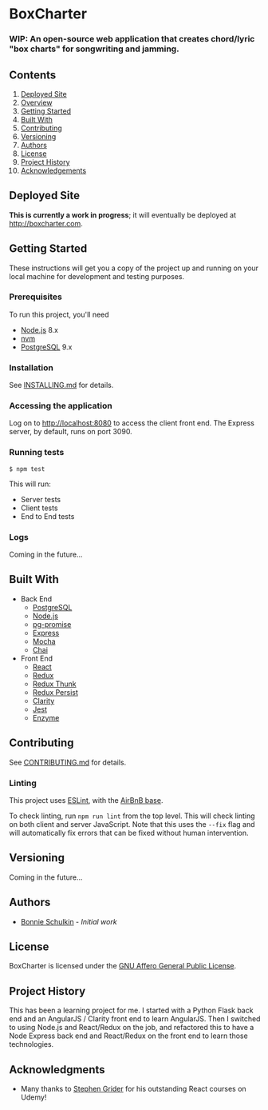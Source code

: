 # BoxCharter

### WIP: An open-source web application that creates chord/lyric "box charts" for songwriting and jamming. 

## Contents

1. [Deployed Site](#deployed-site)
2. [Overview](#overview)
3. [Getting Started](#getting-started)
4. [Built With](#built-with)
5. [Contributing](#contributing)
6. [Versioning](#versioning)
7. [Authors](#authors)
8. [License](#license)
9. [Project History](#project-history)
10. [Acknowledgements](#acknowledgments)

## Deployed Site
  
__This is currently a work in progress__; it will eventually be deployed at http://boxcharter.com.

## Getting Started
These instructions will get you a copy of the project up and running on your local machine for development and testing purposes. 

### Prerequisites
To run this project, you'll need

- [Node.js](https://nodejs.org) 8.x
- [nvm](https://github.com/creationix/nvm)
- [PostgreSQL](https://www.postgresql.org/) 9.x

### Installation

  See [INSTALLING.md](https://github.com/flyrightsister/boxcharter/blob/master/INSTALLING.md) for details.

### Accessing the application

  Log on to [http://localhost:8080](http://localhost:8080) to access the client front end. The Express server, by default, runs on port 3090.

### Running tests

  `$ npm test`

  This will run: 

  - Server tests
  - Client tests
  - End to End tests

### Logs

  Coming in the future...

## Built With

  - Back End
    - [PostgreSQL](https://www.postgresql.org/)
    - [Node.js](https://nodejs.org)
    - [pg-promise](https://github.com/vitaly-t/pg-promise)
    - [Express](https://expressjs.com/)
    - [Mocha](https://mochajs.org/)
    - [Chai](http://chaijs.com/)
  - Front End
    - [React](https://reactjs.org/)
    - [Redux](https://redux.js.org/)
    - [Redux Thunk](https://www.npmjs.com/package/redux-thunk)
    - [Redux Persist](https://github.com/rt2zz/redux-persist)
    - [Clarity](https://vmware.github.io/clarity)
    - [Jest](https://facebook.github.io/jest/)
    - [Enzyme](http://airbnb.io/enzyme/)

## Contributing
  
  See [CONTRIBUTING.md](https://github.com/flyrightsister/boxcharter/blob/master/CONTRIBUTING.md) for details.

### Linting
  This project uses [ESLint](https://eslint.org/), with the [AirBnB base](https://github.com/airbnb/javascript).

  To check linting, run `npm run lint` from the top level. This will check linting on both
  client and server JavaScript. Note that this uses the `--fix` flag and will automatically fix errors that can be fixed without human intervention.

## Versioning
  Coming in the future...

## Authors
  - [Bonnie Schulkin](https://github.com/flyrightsister) - _Initial work_

## License
  BoxCharter is licensed under the [GNU Affero General Public License](http://www.gnu.org/licenses/).

## Project History
  This has been a learning project for me. I started with a Python Flask back end and an AngularJS / Clarity front end to learn AngularJS. Then I switched to using Node.js and React/Redux on the job, and refactored this to have a Node Express back end and React/Redux on the front end to learn those technologies. 

## Acknowledgments
  - Many thanks to [Stephen Grider](https://www.rallycoding.com/) for his outstanding React courses on Udemy! 